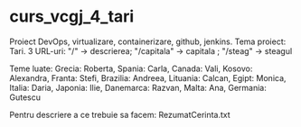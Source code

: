 # curs_vcgj_4_tari
Proiect DevOps, virtualizare, containerizare, github, jenkins. 
Tema proiect: Tari.
3 URL-uri: "/" -> descrierea; "/capitala" -> capitala ; "/steag" -> steagul

Teme luate: 
    Grecia: Roberta, 
    Spania: Carla,
    Canada: Vali,
    Kosovo: Alexandra,
    Franta: Stefi,
    Brazilia: Andreea,
    Lituania: Calcan,
    Egipt: Monica,
    Italia: Daria,
    Japonia: Ilie,
    Danemarca: Razvan,
    Malta: Ana,
    Germania: Gutescu

  Pentru descriere a ce trebuie sa facem: RezumatCerinta.txt
